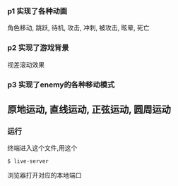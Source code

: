 

### p1 实现了各种动画

角色移动, 跳跃, 待机, 攻击, 冲刺, 被攻击, 眩晕, 死亡

### p2 实现了游戏背景
视差滚动效果

### p3 实现了enemy的各种移动模式

原地运动, 直线运动, 正弦运动, 圆周运动
---
### 运行

终端进入这个文件,用这个
```
$ live-server
```
浏览器打开对应的本地端口

